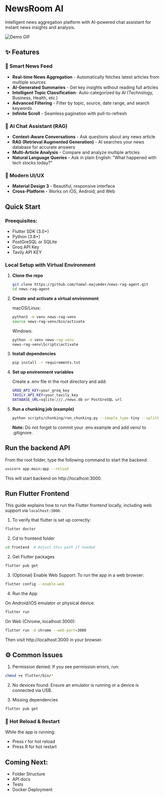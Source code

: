 # NewsRoom AI

Intelligent news aggregation platform with AI-powered chat assistant for instant news insights and analysis.

![Demo GIF](assets/news_room_demo.gif)

## ✨ Features

### 📱 Smart News Feed

- **Real-time News Aggregation** - Automatically fetches latest articles from multiple sources
- **AI-Generated Summaries** - Get key insights without reading full articles
- **Intelligent Topic Classification**- Auto-categorized by AI (Technology, Business, Health, etc.)
- **Advanced Filtering** - Filter by topic, source, date range, and search keywords
- **Infinite Scroll** - Seamless pagination with pull-to-refresh

### 🤖 AI Chat Assistant (RAG)

- **Context-Aware Conversations** - Ask questions about any news article
- **RAG (Retrieval Augmented Generation)** - AI searches your news database for accurate answers
- **Multi-Article Analysis** - Compare and analyze multiple articles
- **Natural Language Queries** - Ask in plain English: "What happened with tech stocks today?"

### 🎨 Modern UI/UX

- **Material Design 3** - Beautiful, responsive interface
- **Cross-Platform** - Works on iOS, Android, and Web

## Quick Start

### Preequisites:

- Flutter SDK (3.0+)
- Python (3.8+)
- PostGreSQL or SQLite
- Groq API Key
- Tavily API KEY

### Local Setup with Virtual Environment

1. **Clone the repo**
   ```bash
   git clone https://github.com/tomal-majumder/news-rag-agent.git
   cd news-rag-agent
   ```
2. **Create and activate a virtual environment**

   macOS/Linux:

   ```bash
   python3 -m venv news-rag-venv
   source news-rag-venv/bin/activate
   ```

   Windows:

   ```cmd
   python -m venv news-rag-venv
   news-rag-venv\Scripts\activate
   ```

3. **Install dependencies**
   ```bash
   pip install -r requirements.txt
   ```
4. **Set up environment variables**

   Create a .env file in the root directory and add:

   ```bash
   GROQ_API_KEY=your_groq_key
   TAVILY_API_KEY=your_tavily_key
   DATABASE_URL=sqlite:///./news.db or PostGreSQL url
   ```

5. **Run a chunking job (example)**

   ```bash
   python scripts/chunking/run_chunking.py --sample_type tiny --splitter semantic
   ```

   **Note:** Do not forget to commit your .env.example and add venv/ to .gitignore.

## Run the backend API

From the root folder, type the following command to start the backend.

```bash
uvicorn app.main:app --reload
```

This will start backend on http://localhost:3000.

## Run Flutter Frontend

This guide explains how to run the Flutter frontend locally, including web support via `localhost:3000`.

1. To verify that flutter is set up correctly:

```bash
flutter doctor
```

2. Cd to frontend folder

```bash
cd frontend  # Adjust this path if needed
```

2. Get Flutter packages

```bash
flutter pub get
```

3. (Optional) Enable Web Support: To run the app in a web browser:

```bash
flutter config --enable-web
```

4. Run the App

On Android/iOS emulator or physical device:

```bash
flutter run
```

On Web (Chrome, localhost:3000):

```bash
flutter run -d chrome --web-port=3000
```

Then visit http://localhost:3000 in your browser.

## ⚙️ Common Issues

1. Permission denied:
   If you see permission errors, run:

```bash
chmod +x flutter/bin/*
```

2. No devices found:
   Ensure an emulator is running or a device is connected via USB.

3. Missing dependencies

```bash
flutter pub get
```

### 🧪 Hot Reload & Restart

While the app is running:

- Press r for hot reload
- Press R for hot restart

## Coming Next:

- Folder Structure
- API docs
- Tests
- Docker Deployment
